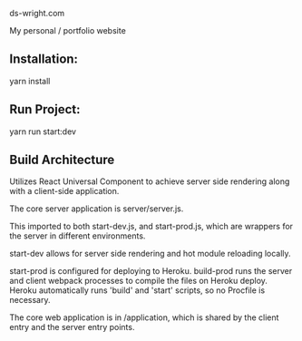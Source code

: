 ds-wright.com

My personal / portfolio website

## Installation:

yarn install

## Run Project:

yarn run start:dev

## Build Architecture

Utilizes React Universal Component to achieve server side rendering along with a client-side application.

The core server application is server/server.js.

This imported to both start-dev.js, and start-prod.js, which are wrappers for the server in different environments.

start-dev allows for server side rendering and hot module reloading locally.

start-prod is configured for deploying to Heroku.
build-prod runs the server and client webpack processes to compile the files on Heroku deploy.
Heroku automatically runs 'build' and 'start' scripts, so no Procfile is necessary.

The core web application is in /application, which is shared by the client entry and the server entry points.
